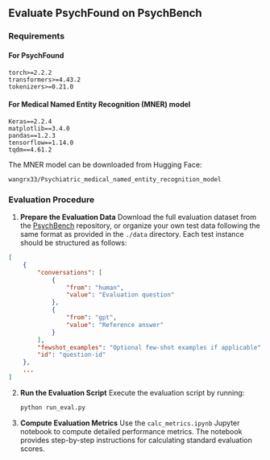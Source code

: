 ## Evaluate PsychFound on PsychBench

### Requirements
#### For PsychFound
```
torch>=2.2.2
transformers>=4.43.2
tokenizers>=0.21.0
```
#### For Medical Named Entity Recognition (MNER) model
```
Keras==2.2.4
matplotlib==3.4.0
pandas==1.2.3
tensorflow==1.14.0
tqdm==4.61.2
```

The MNER model can be downloaded from Hugging Face:

```
wangrx33/Psychiatric_medical_named_entity_recognition_model
```

### Evaluation Procedure

1. **Prepare the Evaluation Data**
   Download the full evaluation dataset from the [PsychBench](https://github.com/wangrx33/PsychBench) repository, or organize your own test data following the same format as provided in the `./data` directory. Each test instance should be structured as follows:

```json
[
    {
        "conversations": [
            {
                "from": "human",
                "value": "Evaluation question"
            },
            {
                "from": "gpt",
                "value": "Reference answer"
            }
        ],
        "fewshot_examples": "Optional few-shot examples if applicable",
        "id": "question-id"
    },
    ...
]
```

2. **Run the Evaluation Script**
   Execute the evaluation script by running:

   ```bash
   python run_eval.py
   ```

3. **Compute Evaluation Metrics**
   Use the `calc_metrics.ipynb` Jupyter notebook to compute detailed performance metrics. The notebook provides step-by-step instructions for calculating standard evaluation scores.
